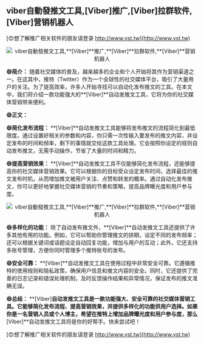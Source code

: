## **viber自動發推文工具,**[Viber]**推广,**[Viber]**拉群软件,**[Viber]**营销机器人**

[😍想了解推广相关软件的朋友请登录 http://www.vst.tw](http://www.vst.tw)

 <center><img src="https://vst.tw/MP4/tuiguang/png/4.png" alt="viber自動發推文工具,**[Viber]**推广,**[Viber]**拉群软件,**[Viber]**营销机器人"></center>

**😄简介：**
随着社交媒体的普及，越来越多的企业和个人开始将其作为营销渠道之一。在这其中，推特（Twitter）作为一个全球性的社交媒体平台，吸引了大量用户的关注。为了提高效率，许多人开始寻找可以自动化发布推文的工具。在本文中，我们将介绍一款功能强大的**[Viber]**自动发推文工具，它将为你的社交媒体营销带来便利。

**😄正文：**

**😄简化发布流程：**
**[Viber]**自动发推文工具能够将发布推文的流程简化到最低限度。通过设置好相关的参数和内容，你只需一次性输入要发布的推文内容，并设定发布的时间和频率，剩下的事情就交给这款工具处理。它会按照你设定的规则自动发布推文，无需手动操作，节省了大量的时间和精力。

**😄提高营销效果：**
**[Viber]**自动发推文工具不仅能够简化发布流程，还能够提高你的社交媒体营销效果。它可以根据你的目标受众设定发布时间，选择最佳的推文发布时机，从而增加推文被用户关注、点赞和转发的概率。通过自动化发布推文，你可以更好地掌握社交媒体营销的节奏和策略，提高品牌曝光度和用户参与度。

 <center><img src="https://vst.tw/MP4/tuiguang/png/0.png" alt="viber自動發推文工具,**[Viber]**推广,**[Viber]**拉群软件,**[Viber]**营销机器人"></center>

**😄多样化的功能：**
除了自动发布推文外，**[Viber]**自动发推文工具还提供了许多其他有用的功能。例如，它可以帮助你管理推文的排期，设定不同的发布频率；还可以根据关键词或话题设定自动回复功能，增加与用户的互动；此外，它还支持多账号管理，方便你同时管理多个推特账号的发布。

**😄安全可靠：**
**[Viber]**自动发推文工具在使用过程中非常安全可靠。它遵循推特的使用规则和隐私政策，确保用户信息和推文内容的安全。同时，它还提供了完善的日志记录和错误处理机制，及时反馈操作结果和异常情况，保证发布的推文准确无误。

**😄总结：**
**[Viber]**自动发推文工具是一款功能强大、安全可靠的社交媒体营销工具。它能够简化发布流程、提高营销效果，并提供多样化的功能供用户选择。如果你是一名营销人员或个人博主，希望在推特上增加品牌曝光度和用户参与度，那么**[Viber]**自动发推文工具将是你的好帮手。快来尝试吧！

[😍想了解推广相关软件的朋友请登录 http://www.vst.tw](http://www.vst.tw)



